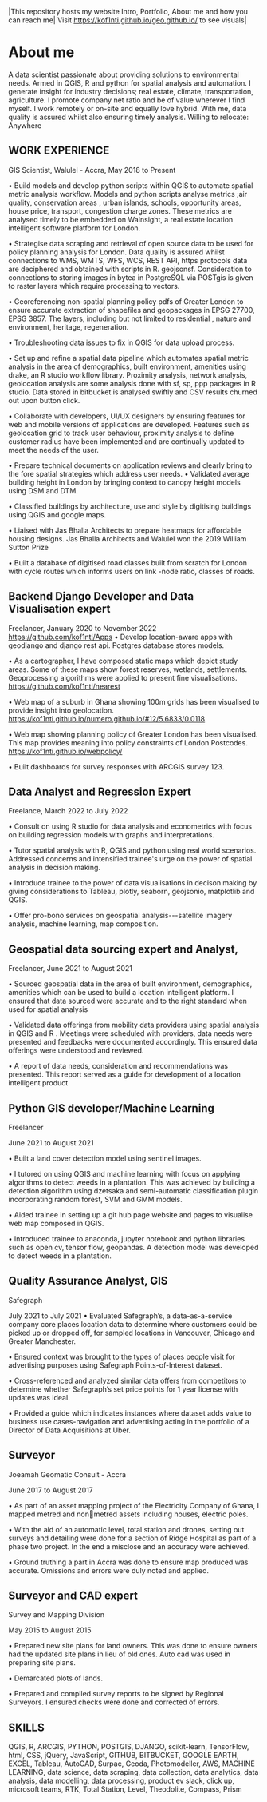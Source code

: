 |This repository hosts my website
Intro, 
Portfolio,
About me and 
how you can reach me|
Visit https://kof1nti.github.io/geo.github.io/ to see visuals|


# About me
A data scientist passionate about providing solutions to environmental needs. Armed in QGIS, R and
python for spatial analysis and automation. I generate insight for industry decisions; real estate,
climate, transportation, agriculture. I promote company net ratio and be of value wherever I find
myself. I work remotely or on-site and equally love hybrid. With me, data quality is assured whilst also
ensuring timely analysis.
Willing to relocate: Anywhere


## WORK EXPERIENCE
GIS Scientist,
Walulel - Accra, 
May 2018 to Present

• Build models and develop python scripts within QGIS to automate spatial metric analysis workflow.
Models and python scripts analyse metrics ;air quality, conservation areas , urban islands, schools,
opportunity areas, house price, transport, congestion charge zones. These metrics are analysed timely
to be embedded on WaInsight, a real estate location intelligent software platform for London.

• Strategise data scraping and retrieval of open source data to be used for policy planning analysis for
London. Data quality is assured whilst connections to WMS, WMTS, WFS, WCS, REST API, https protocols
data are deciphered and obtained with scripts in R. geojsonsf. Consideration to connections to storing
images in bytea in PostgreSQL via POSTgis is given to raster layers which require processing to vectors.

• Georeferencing non-spatial planning policy pdfs of Greater London to ensure accurate extraction
of shapefiles and geopackages in EPSG 27700, EPSG 3857. The layers, including but not limited to
residential , nature and environment, heritage, regeneration.

• Troubleshooting data issues to fix in QGIS for data upload process.

• Set up and refine a spatial data pipeline which automates spatial metric analysis in the area of
demographics, built environment, amenities using drake, an R studio workflow library. Proximity analysis,
network analysis, geolocation analysis are some analysis done with sf, sp, ppp packages in R studio. Data
stored in bitbucket is analysed swiftly and CSV results churned out upon button click.

• Collaborate with developers, UI/UX designers by ensuring features for web and mobile versions of
applications are developed. Features such as geolocation grid to track user behaviour, proximity analysis
to define customer radius have been implemented and are continually updated to meet the needs of
the user.

• Prepare technical documents on application reviews and clearly bring to the fore spatial strategies
which address user needs.
• Validated average building height in London by bringing context to canopy height models using DSM
and DTM.

• Classified buildings by architecture, use and style by digitising buildings using QGIS and google maps.

• Liaised with Jas Bhalla Architects to prepare heatmaps for affordable housing designs. Jas Bhalla
Architects and Walulel won the 2019 William Sutton Prize

• Built a database of digitised road classes built from scratch for London with cycle routes which informs
users on link -node ratio, classes of roads.


## Backend Django Developer and Data Visualisation expert
Freelancer,
January 2020 to November 2022
https://github.com/kof1nti/Apps
• Develop location-aware apps with geodjango and django rest api. Postgres database stores models.

• As a cartographer, I have composed static maps which depict study areas. Some of these maps
show forest reserves, wetlands, settlements. Geoprocessing algorithms were applied to present fine
visualisations. https://github.com/kof1nti/nearest

• Web map of a suburb in Ghana showing 100m grids has been visualised to provide insight into
geolocation. https://kof1nti.github.io/numero.github.io/#12/5.6833/0.0118

• Web map showing planning policy of Greater London has been visualised. This map provides meaning
into policy constraints of London Postcodes. https://kof1nti.github.io/webpolicy/

• Built dashboards for survey responses with ARCGIS survey 123.




## Data Analyst and Regression Expert
Freelance,
March 2022 to July 2022

• Consult on using R studio for data analysis and econometrics with focus on building regression models
with graphs and interpretations.

• Tutor spatial analysis with R, QGIS and python using real world scenarios. Addressed concerns and
intensified trainee's urge on the power of spatial analysis in decision making.

• Introduce trainee to the power of data visualisations in decison making by giving considerations to
Tableau, plotly, seaborn, geojsonio, matplotlib and QGIS.

• Offer pro-bono services on geospatial analysis---satellite imagery analysis, machine learning, map
composition.


## Geospatial data sourcing expert and Analyst,
Freelancer,
June 2021 to August 2021

• Sourced geospatial data in the area of built environment, demographics, amenities which can be used to
build a location intelligent platform. I ensured that data sourced were accurate and to the right standard
when used for spatial analysis

• Validated data offerings from mobility data providers using spatial analysis in QGIS and R . Meetings
were scheduled with providers, data needs were presented and feedbacks were documented accordingly.
This ensured data offerings were understood and reviewed.

• A report of data needs, consideration and recommendations was presented. This report served as a
guide for development of a location intelligent product

## Python GIS developer/Machine Learning

Freelancer

June 2021 to August 2021

• Built a land cover detection model using sentinel images.

• I tutored on using QGIS and machine learning with focus on applying algorithms to detect weeds in
a plantation. This was achieved by building a detection algorithm using dzetsaka and semi-automatic
classification plugin incorporating random forest, SVM and GMM models.

• Aided trainee in setting up a git hub page website and pages to visualise web map composed in QGIS.

• Introduced trainee to anaconda, jupyter notebook and python libraries such as open cv, tensor flow,
geopandas. A detection model was developed to detect weeds in a plantation.


## Quality Assurance Analyst, GIS
Safegraph

July 2021 to July 2021
• Evaluated Safegraph’s, a data-as-a-service company core places location data to determine where 
customers could be picked up or dropped off, for sampled locations in Vancouver, Chicago and 
Greater Manchester. 

• Ensured context was brought to the types of places people visit for advertising purposes using 
Safegraph Points-of-Interest dataset.

• Cross-referenced and analyzed similar data offers from competitors to determine whether Safegraph’s 
set price points for 1 year license with updates was ideal.

• Provided a guide which indicates instances where dataset adds value to business use cases-navigation 
and advertising acting in the portfolio of a Director of Data Acquisitions at Uber.

## Surveyor

Joeamah Geomatic Consult - Accra

June 2017 to August 2017

• As part of an asset mapping project of the Electricity Company of Ghana, I mapped metred and nonmetred assets including houses, electric poles.

• With the aid of an automatic level, total station and drones, setting out surveys and detailing were
done for a section of Ridge Hospital as part of a phase two project. In the end a misclose and an accuracy
were achieved.

• Ground truthing a part in Accra was done to ensure map produced was accurate. Omissions and errors
were duly noted and applied.

## Surveyor and CAD expert

Survey and Mapping Division

May 2015 to August 2015

• Prepared new site plans for land owners. This was done to ensure owners had the updated site plans
in lieu of old ones. Auto cad was used in preparing site plans.

• Demarcated plots of lands.

• Prepared and compiled survey reports to be signed by Regional Surveyors. I ensured checks were
done and corrected of errors.


## SKILLS
QGIS, R, ARCGIS, PYTHON, POSTGIS, DJANGO, scikit-learn, TensorFlow, html, CSS, jQuery, 
JavaScript, GITHUB, BITBUCKET, GOOGLE EARTH, EXCEL, Tableau, AutoCAD, Surpac, Geoda, 
Photomodeller, AWS, MACHINE LEARNING, data science, data scraping, data collection, data 
analytics, data analysis, data modelling, data processing, product ev slack, click up, microsoft teams, 
RTK, Total Station, Level, Theodolite, Compass, Prism 

